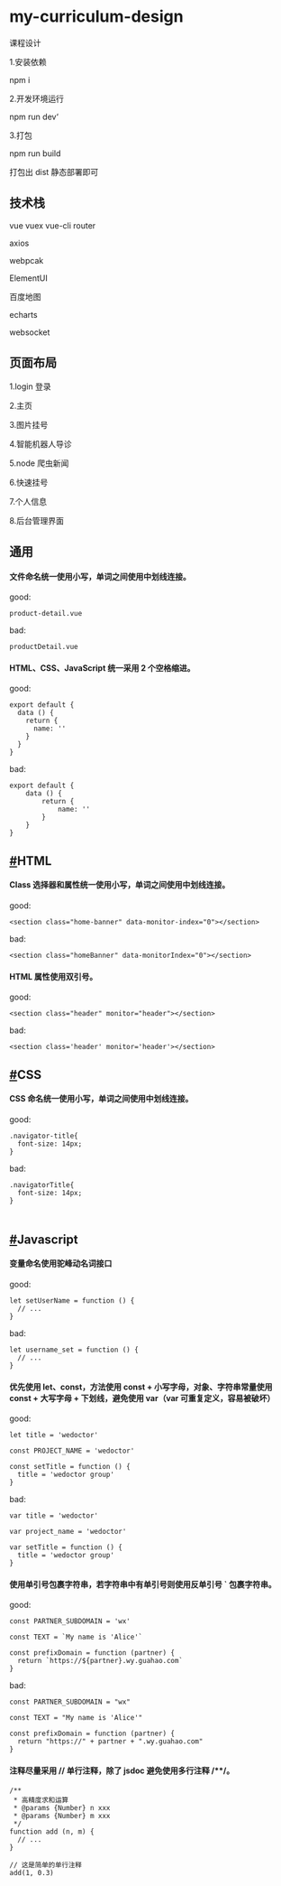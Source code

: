 # my-curriculum-design

课程设计

1.安装依赖

npm i

2.开发环境运行

npm run dev‘

3.打包

npm run build

打包出 dist 静态部署即可

## 技术栈

vue vuex vue-cli router

axios

webpcak

ElementUI

百度地图

echarts

websocket

## 页面布局

1.login 登录

2.主页

3.图片挂号

4.智能机器人导诊

5.node 爬虫新闻

6.快速挂号

7.个人信息

8.后台管理界面

## 通用

#### 文件命名统一使用小写，单词之间使用中划线连接。

good:

```
product-detail.vue
```

bad:

```
productDetail.vue
```

#### HTML、CSS、JavaScript 统一采用 2 个空格缩进。

good:

```
export default {
  data () {
    return {
      name: ''
    }
  }
}
```

bad:

```
export default {
    data () {
        return {
            name: ''
        }
    }
}
```

####

## [#](http://fed.guahao-inc.com/books/archives/coding-standards#HTML)HTML

#### Class 选择器和属性统一使用小写，单词之间使用中划线连接。

good:

```
<section class="home-banner" data-monitor-index="0"></section>
```

bad:

```
<section class="homeBanner" data-monitorIndex="0"></section>
```

#### HTML 属性使用双引号。

good:

```
<section class="header" monitor="header"></section>
```

bad:

```
<section class='header' monitor='header'></section>
```

## [#](http://fed.guahao-inc.com/books/archives/coding-standards#CSS)CSS

#### CSS 命名统一使用小写，单词之间使用中划线连接。

good:

```
.navigator-title{
  font-size: 14px;
}
```

bad:

```
.navigatorTitle{
  font-size: 14px;
}
```

####

```

```

## [#](http://fed.guahao-inc.com/books/archives/coding-standards#Javascript)Javascript

#### 变量命名使用驼峰动名词接口

good:

```
let setUserName = function () {
  // ...
}
```

bad:

```
let username_set = function () {
  // ...
}
```

#### 优先使用 let、const，方法使用 const + 小写字母，对象、字符串常量使用 const + 大写字母 + 下划线，避免使用 var（var 可重复定义，容易被破坏）

good:

```
let title = 'wedoctor'

const PROJECT_NAME = 'wedoctor'

const setTitle = function () {
  title = 'wedoctor group'
}
```

bad:

```
var title = 'wedoctor'

var project_name = 'wedoctor'

var setTitle = function () {
  title = 'wedoctor group'
}
```

#### 使用单引号包裹字符串，若字符串中有单引号则使用反单引号 ` 包裹字符串。

good:

```
const PARTNER_SUBDOMAIN = 'wx'

const TEXT = `My name is 'Alice'`

const prefixDomain = function (partner) {
  return `https://${partner}.wy.guahao.com`
}
```

bad:

```
const PARTNER_SUBDOMAIN = "wx"

const TEXT = "My name is 'Alice'"

const prefixDomain = function (partner) {
  return "https://" + partner + ".wy.guahao.com"
}
```

#### 注释尽量采用 // 单行注释，除了 jsdoc 避免使用多行注释 /\*\*/。

```
/**
 * 高精度求和运算
 * @params {Number} n xxx
 * @params {Number} m xxx
 */
function add (n, m) {
  // ...
}

// 这是简单的单行注释
add(1, 0.3)
```
